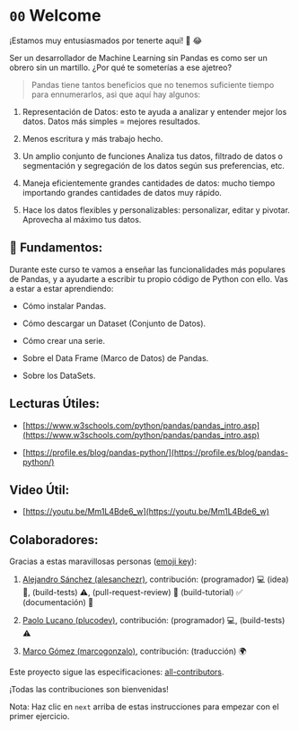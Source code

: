 # `00` Welcome 

¡Estamos muy entusiasmados por tenerte aquí! 🎉 😂

Ser un desarrollador de Machine Learning sin Pandas es como ser un obrero sin un martillo. ¿Por qué te someterías a ese ajetreo?

> Pandas tiene tantos beneficios que no tenemos suficiente tiempo para ennumerarlos, asi que aquí hay algunos:

1. Representación de Datos: esto te ayuda a analizar y entender mejor los datos. Datos más simples = mejores resultados.

2. Menos escritura y más trabajo hecho.

3. Un amplio conjunto de funciones Analiza tus datos, filtrado de datos o segmentación y segregación de los datos según sus preferencias, etc.

4. Maneja eficientemente grandes cantidades de datos: mucho tiempo importando grandes cantidades de datos muy rápido.

5. Hace los datos flexibles y personalizables: personalizar, editar y pivotar. Aprovecha al máximo tus datos.

## 💬 Fundamentos: 

Durante este curso te vamos a enseñar las funcionalidades más populares de Pandas, y a ayudarte a escribir tu propio código de Python con ello. Vas a estar a estar aprendiendo:

+ Cómo instalar Pandas.

+ Cómo descargar un Dataset (Conjunto de Datos).

+ Cómo crear una serie.

+ Sobre el Data Frame (Marco de Datos) de Pandas.

+ Sobre los DataSets.

## Lecturas Útiles:

+ [https://www.w3schools.com/python/pandas/pandas_intro.asp](https://www.w3schools.com/python/pandas/pandas_intro.asp)

+ [https://profile.es/blog/pandas-python/](https://profile.es/blog/pandas-python/)

## Video Útil:

+ [https://youtu.be/Mm1L4Bde6_w](https://youtu.be/Mm1L4Bde6_w)

## Colaboradores:

Gracias a estas maravillosas personas ([emoji key](https://github.com/kentcdodds/all-contributors#emoji-key)):

1. [Alejandro Sánchez (alesanchezr)](https://github.com/alesanchezr), contribución: (programador) :computer: (idea) 🤔, (build-tests) :warning:, (pull-request-review) :eyes: (build-tutorial) :white_check_mark: (documentación) :book:

2. [Paolo Lucano (plucodev)](https://github.com/plucodev), contribución: (programador) :computer:, (build-tests) :warning:

3. [Marco Gómez (marcogonzalo)](https://github.com/marcogonzalo), contribución: (traducción) :earth_africa:

Este proyecto sigue las especificaciones: [all-contributors](https://github.com/kentcdodds/all-contributors). 

¡Todas las contribuciones son bienvenidas!

Nota: Haz clic en `next` arriba de estas instrucciones para empezar con el primer ejercicio.